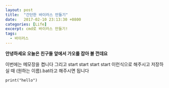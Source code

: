 ```yaml
---
layout: post
title:  "간단한 바이러스 만들기"
date:   2017-02-10 23:13:30 +0800
categories: [Life]
excerpt: cmd로 바이러스 만들기!
tags:
  - 바이러스
---
```


**안녕하세요 오늘은 친구들 앞에서 가오를 잡아 볼 껀데요**



이번에는 메모장을 켭니다 그리고 
start
start
start
start
이런식으로 해주시고 저장하실 때 (원하는 이름).bat라고 해주시면 됩니다

`print("hello")`